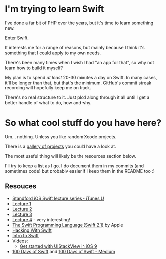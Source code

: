 # I'm trying to learn Swift

I've done a far bit of PHP over the years, but it's time to learn something new. 

Enter Swift.

It interests me for a range of reasons, but mainly because I think it's something that I could apply to my own needs.

There's been many times when I wish I had "an app for that", so why not learn how to build it myself?

My plan is to spend *at least* 20-30 minutes a day on Swift. In many cases, it'll be longer than that, but that's the minimum. GitHub's commit streak recording will hopefully keep me on track.

There's no real structure to it. Just plod along through it all until I get a better handle of what to do, how and why.

# So what cool stuff do you have here?

Um... nothing. Unless you like random Xcode projects. 

There is a [gallery of projects](./Gallery) you could have a look at.

The most useful thing will likely be the resources section below. 

I'll try to keep a list as I go. I do document them in my commits (and sometimes code) but probably easier if I keep them in the README too :)

## Resouces

* [Standford iOS Swift lecture series - iTunes U](https://itunes.apple.com/au/course/developing-ios-8-apps-swift/id961180099)
 * [Lecture 1](https://www.youtube.com/watch?v=GOEPVM5OzJk)
 * [Lecture 2](https://www.youtube.com/watch?v=QLJtT7eSykg)
 * [Lecture 3](https://www.youtube.com/watch?v=OJUsghbtbF8)
 * [Lecture 4](https://www.youtube.com/watch?v=KSkPE_-gBkc) - very interesting!
* [The Swift Programming Language (Swift 2.1)](https://itunes.apple.com/us/book/swift-programming-language/id881256329) by Apple
* [Hacking With Swift](https://www.hackingwithswift.com/)
 * [Intro to Swift](https://www.hackingwithswift.com/read/0/overview/)
 * Videos:
   * [Get started with UIStackView in iOS 9](https://www.youtube.com/watch?v=UhbdIvD14HE)
* [100 Days of Swift](http://samvlu.com/) and [100 Days of Swift - Medium](https://medium.com/@samvlu/100-days-of-swift-736d45a19b63)

